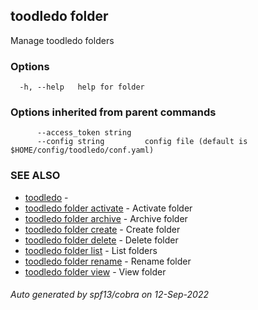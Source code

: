 ## toodledo folder

Manage toodledo folders

### Options

```
  -h, --help   help for folder
```

### Options inherited from parent commands

```
      --access_token string   
      --config string         config file (default is $HOME/config/toodledo/conf.yaml)
```

### SEE ALSO

* [toodledo](toodledo.md)	 - 
* [toodledo folder activate](toodledo_folder_activate.md)	 - Activate folder
* [toodledo folder archive](toodledo_folder_archive.md)	 - Archive folder
* [toodledo folder create](toodledo_folder_create.md)	 - Create folder
* [toodledo folder delete](toodledo_folder_delete.md)	 - Delete folder
* [toodledo folder list](toodledo_folder_list.md)	 - List folders
* [toodledo folder rename](toodledo_folder_rename.md)	 - Rename folder
* [toodledo folder view](toodledo_folder_view.md)	 - View folder

###### Auto generated by spf13/cobra on 12-Sep-2022
